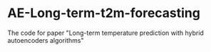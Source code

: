 # AE-Long-term-t2m-forecasting
The code for paper "Long-term temperature prediction with hybrid autoencoders algorithms"
